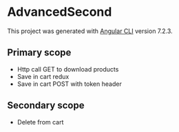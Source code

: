 # AdvancedSecond

This project was generated with [Angular CLI](https://github.com/angular/angular-cli) version 7.2.3.

## Primary scope

 - Http call GET to download products
 - Save in cart redux
 - Save in cart POST with token header

## Secondary scope

 - Delete from cart